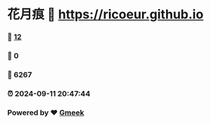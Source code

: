 # 花月痕 :link: https://ricoeur.github.io 
### :page_facing_up: [12](https://ricoeur.github.io/tag.html) 
### :speech_balloon: 0 
### :hibiscus: 6267 
### :alarm_clock: 2024-09-11 20:47:44 
### Powered by :heart: [Gmeek](https://github.com/Meekdai/Gmeek)
